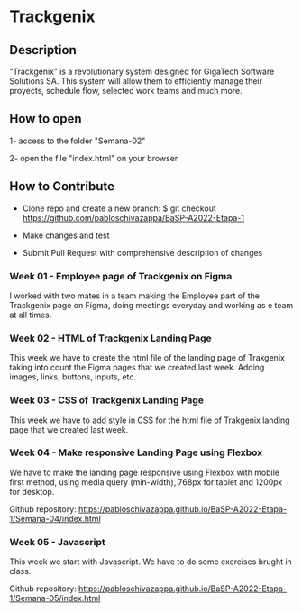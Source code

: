 # Trackgenix


## Description

“Trackgenix” is a revolutionary system designed for GigaTech Software Solutions SA. 
This system will allow them to efficiently manage their proyects, schedule flow, selected work teams and much more.


## How to open
  
1- access to the folder "Semana-02"

2- open the file "index.html" on your browser


## How to Contribute

* Clone repo and create a new branch: $ git checkout https://github.com/pabloschivazappa/BaSP-A2022-Etapa-1

* Make changes and test

* Submit Pull Request with comprehensive description of changes


### Week 01 - Employee page of Trackgenix on Figma

I worked with two mates in a team making the Employee part of the Trackgenix page on Figma, doing meetings everyday and
working as e team at all times.

### Week 02 - HTML of Trackgenix Landing Page

This week we have to create the html file of the landing page of Trakgenix taking into count the Figma pages that we 
created last week. Adding images, links, buttons, inputs, etc.

### Week 03 - CSS of Trackgenix Landing Page

This week we have to add style in CSS for the html file of Trakgenix landing page that we created last week.

### Week 04 - Make responsive Landing Page using Flexbox

We have to make the landing page responsive using Flexbox with mobile first method, using media query (min-width), 768px for tablet and 1200px for desktop.

Github repository: https://pabloschivazappa.github.io/BaSP-A2022-Etapa-1/Semana-04/index.html

### Week 05 - Javascript

This week we start with Javascript. We have to do some exercises brught in class.

Github repository: https://pabloschivazappa.github.io/BaSP-A2022-Etapa-1/Semana-05/index.html